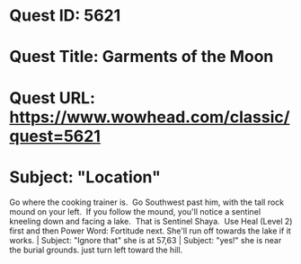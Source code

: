 # Quest ID: 5621
# Quest Title: Garments of the Moon
# Quest URL: https://www.wowhead.com/classic/quest=5621
# Subject: "Location"
Go where the cooking trainer is.  Go Southwest past him, with the tall rock mound on your left.  If you follow the mound, you'll notice a sentinel kneeling down and facing a lake.  That is Sentinel Shaya.  Use Heal (Level 2) first and then Power Word: Fortitude next. She'll run off towards the lake if it works. | Subject: "Ignore that"
she is at 57,63 | Subject: "yes!"
she is near the burial grounds. just turn left toward the hill.